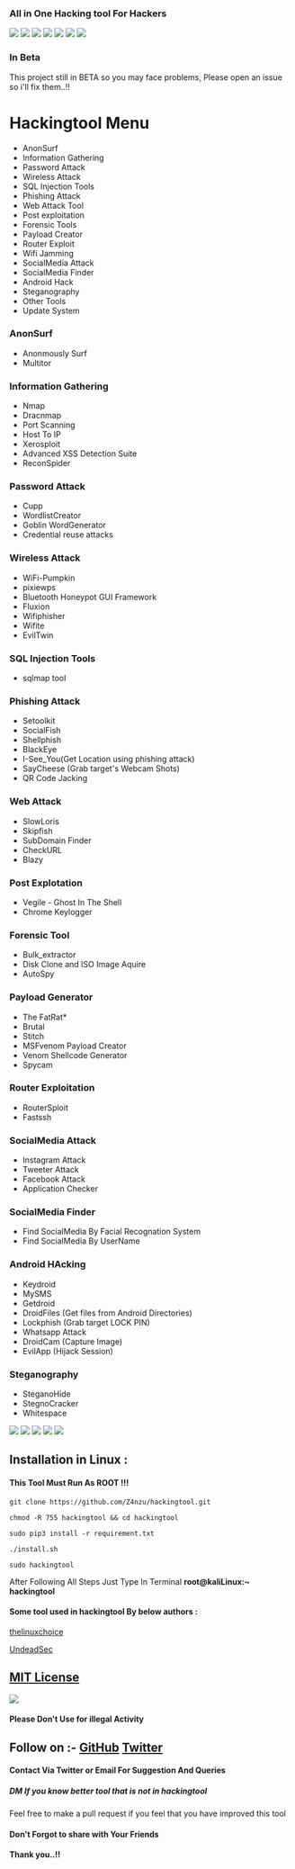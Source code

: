 ### All in One Hacking tool For Hackers
![](https://img.shields.io/github/license/Z4nzu/hackingtool)
![](https://img.shields.io/github/issues/Z4nzu/hackingtool)
![](https://img.shields.io/badge/Python-3-blue)
![](https://img.shields.io/github/forks/Z4nzu/hackingtool)
![](https://img.shields.io/github/stars/Z4nzu/hackingtool)
![](https://img.shields.io/github/downloads/Z4nzu/hackingtool/total)
![](https://img.shields.io/twitter/url?style=social&url=https%3A%2F%2Ftwitter.com%2F_Zinzu07)

### In Beta
This project still in BETA so you may face problems,
Please open an issue so i'll fix them..!!

# Hackingtool Menu
- AnonSurf                  
- Information Gathering
- Password Attack
- Wireless Attack
- SQL Injection Tools 
- Phishing Attack 
- Web Attack Tool
- Post exploitation
- Forensic Tools
- Payload Creator
- Router Exploit
- Wifi Jamming
- SocialMedia Attack
- SocialMedia Finder 
- Android Hack
- Steganography
- Other Tools 
- Update System

### AnonSurf
- Anonmously Surf
- Multitor
### Information Gathering
- Nmap 
- Dracnmap
- Port Scanning
- Host To IP
- Xerosploit
- Advanced XSS Detection Suite
- ReconSpider 
### Password Attack
- Cupp
- WordlistCreator
- Goblin WordGenerator
- Credential reuse attacks
### Wireless Attack
- WiFi-Pumpkin
- pixiewps
- Bluetooth Honeypot GUI Framework
- Fluxion
- Wifiphisher
- Wifite
- EvilTwin 
### SQL Injection Tools 
- sqlmap tool
### Phishing Attack
- Setoolkit 
- SocialFish
- Shellphish
- BlackEye
- I-See_You(Get Location using phishing attack) 
- SayCheese (Grab target's Webcam Shots)
- QR Code Jacking
### Web Attack
- SlowLoris
- Skipfish
- SubDomain Finder
- CheckURL
- Blazy
### Post Explotation
- Vegile - Ghost In The Shell
- Chrome Keylogger
### Forensic Tool
- Bulk_extractor
- Disk Clone and ISO Image Aquire
- AutoSpy
### Payload Generator
- The FatRat*
- Brutal
- Stitch
- MSFvenom Payload Creator
- Venom Shellcode Generator 
- Spycam 
### Router Exploitation
- RouterSploit
- Fastssh
### SocialMedia Attack
- Instagram Attack
- Tweeter Attack
- Facebook Attack
- Application Checker
### SocialMedia Finder
- Find SocialMedia By Facial Recognation System
- Find SocialMedia By UserName
### Android HAcking 
- Keydroid 
- MySMS
- Getdroid
- DroidFiles (Get files from Android Directories)
- Lockphish (Grab target LOCK PIN)
- Whatsapp Attack
- DroidCam (Capture Image)
- EvilApp (Hijack Session)
### Steganography
- SteganoHide
- StegnoCracker
- Whitespace

![](https://imgur.com/hxyymEF.png)
![](https://github.com/Z4nzu/hackingtool/blob/master/A0.png)
![](https://github.com/Z4nzu/hackingtool/blob/master/A1.png)
![](https://github.com/Z4nzu/hackingtool/blob/master/a3.png)
![](https://github.com/Z4nzu/hackingtool/blob/master/a4.png)

## Installation in Linux :

#### This Tool Must Run As ROOT !!!

    git clone https://github.com/Z4nzu/hackingtool.git
    
    chmod -R 755 hackingtool && cd hackingtool
    
    sudo pip3 install -r requirement.txt
    
    ./install.sh
    
    sudo hackingtool

 After Following All Steps Just Type In Terminal **root@kaliLinux:~** **hackingtool**
#### Some tool used in hackingtool By below authors :
[thelinuxchoice](https://github.com/thelinuxchoice.git)

[UndeadSec](https://github.com/UndeadSec)
## [MIT License](https://raw.githubusercontent.com/Z4nzu/hackingtool/master/LICENSE)

<img src ="https://img.shields.io/badge/Important-notice-red" />
<h4>Please Don't Use for illegal Activity</h4>

## Follow on :- [GitHub](https://github.com/Z4nzu) [Twitter](https://twitter.com/_Zinzu07)
#### Contact Via Twitter or Email For Suggestion And Queries 
##### DM If you know better tool that is not in hackingtool 
Feel free to make a pull request if you feel that you have improved this tool 

#### Don't Forgot to share with Your Friends 
#### Thank you..!!
